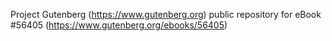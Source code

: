 Project Gutenberg (https://www.gutenberg.org) public repository for
eBook #56405 (https://www.gutenberg.org/ebooks/56405)
